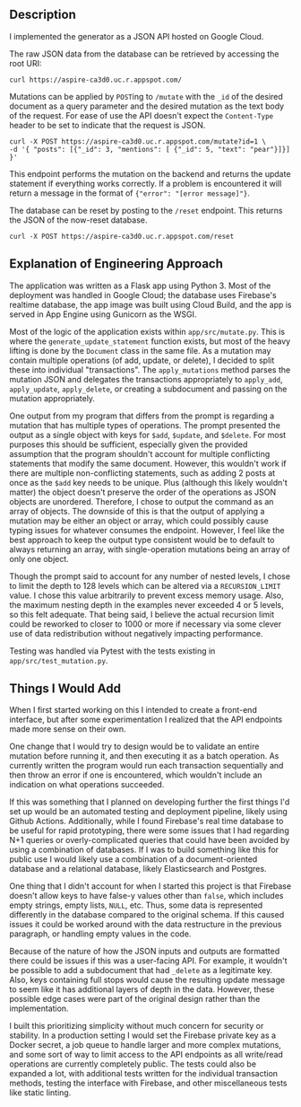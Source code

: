 Description
---
I implemented the generator as a JSON API hosted on Google Cloud.

The raw JSON data from the database can be retrieved by accessing the root URI:
```
curl https://aspire-ca3d0.uc.r.appspot.com/
```
Mutations can be applied by `POST`ing to `/mutate` with the `_id` of the desired document as a query parameter and the desired mutation as the text body of the request. For ease of use the API doesn't expect the `Content-Type` header to be set to indicate that the request is JSON.
```
curl -X POST https://aspire-ca3d0.uc.r.appspot.com/mutate?id=1 \
-d '{ "posts": [{"_id": 3, "mentions": [ {"_id": 5, "text": "pear"}]}] }'
```
This endpoint performs the mutation on the backend and returns the update statement if everything works correctly. If a problem is encountered it will return a message in the format of `{"error": "[error message]"}`.

The database can be reset by posting to the `/reset` endpoint. This returns the JSON of the now-reset database.
```
curl -X POST https://aspire-ca3d0.uc.r.appspot.com/reset
```

Explanation of Engineering Approach
---
The application was written as a Flask app using Python 3. Most of the deployment was handled in Google Cloud; the database uses Firebase's realtime database, the app image was built using Cloud Build, and the app is served in App Engine using Gunicorn as the WSGI.

Most of the logic of the application exists within `app/src/mutate.py`. This is where the `generate_update_statement` function exists, but most of the heavy lifting is done by the `Document` class in the same file. As a mutation may contain multiple operations (of add, update, or delete), I decided to split these into individual "transactions". The `apply_mutations` method parses the mutation JSON and delegates the transactions appropriately to `apply_add`, `apply_update`, `apply_delete`, or creating a subdocument and passing on the mutation appropriately.

One output from my program that differs from the prompt is regarding a mutation that has multiple types of operations. The prompt presented the output as a single object with keys for `$add`, `$update`, and `$delete`. For most purposes this should be sufficient, especially given the provided assumption that the program shouldn't account for multiple conflicting statements that modify the same document. However, this wouldn't work if there are multiple non-conflicting statements, such as adding 2 posts at once as the `$add` key needs to be unique. Plus (although this likely wouldn't matter) the object doesn't preserve the order of the operations as JSON objects are unordered. Therefore, I chose to output the command as an array of objects. The downside of this is that the output of applying a mutation may be either an object or array, which could possibly cause typing issues for whatever consumes the endpoint. However, I feel like the best approach to keep the output type consistent would be to default to always returning an array, with single-operation mutations being an array of only one object.

Though the prompt said to account for any number of nested levels, I chose to limit the depth to 128 levels which can be altered via a `RECURSION_LIMIT` value. I chose this value arbitrarily to prevent excess memory usage. Also, the maximum  nesting depth in the examples never exceeded 4 or 5 levels, so this felt adequate. That being said, I believe the actual recursion limit could be reworked to closer to 1000 or more if necessary via some clever use of data redistribution without negatively impacting performance.

Testing was handled via Pytest with the tests existing in `app/src/test_mutation.py`.

Things I Would Add
---
When I first started working on this I intended to create a front-end interface, but after some experimentation I realized that the API endpoints made more sense on their own.

One change that I would try to design would be to validate an entire mutation before running it, and then executing it as a batch operation. As currently written the program would run each transaction sequentially and then throw an error if one is encountered, which wouldn't include an indication on what operations succeeded.

If this was something that I planned on developing further the first things I'd set up would be an automated testing and deployment pipeline, likely using Github Actions. Additionally, while I found Firebase's real time database to be useful for rapid prototyping, there were some issues that I had regarding N+1 queries or overly-complicated queries that could have been avoided by using a combination of databases. If I was to build something like this for public use I would likely use a combination of a document-oriented database and a relational database, likely Elasticsearch and Postgres.

One thing that I didn't account for when I started this project is that Firebase doesn't allow keys to have false-y values other than `false`, which includes empty strings, empty lists, `NULL`, etc. Thus, some data is represented differently in the database compared to the original schema. If this caused issues it could be worked around with the data restructure in the previous paragraph, or handling empty values in the code.

Because of the nature of how the JSON inputs and outputs are formatted there could be issues if this was a user-facing API. For example, it wouldn't be possible to add a subdocument that had `_delete` as a legitimate key. Also, keys containing full stops would cause the resulting update message to seem like it has additional layers of depth in the data. However, these possible edge cases were part of the original design rather than the implementation.

I built this prioritizing simplicity without much concern for security or stability. In a production setting I would set the Firebase private key as a Docker secret, a job queue to handle larger and more complex mutations, and some sort of way to limit access to the API endpoints as all write/read operations are currently completely public. The tests could also be expanded a lot, with additional tests written for the individual transaction methods, testing the interface with Firebase, and other miscellaneous tests like static linting.
